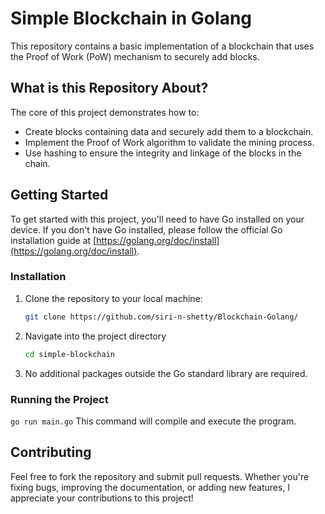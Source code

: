 # Simple Blockchain in Golang

This repository contains a basic implementation of a blockchain that uses the Proof of Work (PoW) mechanism to securely add blocks. 

## What is this Repository About?

The core of this project demonstrates how to:
- Create blocks containing data and securely add them to a blockchain.
- Implement the Proof of Work algorithm to validate the mining process.
- Use hashing to ensure the integrity and linkage of the blocks in the chain.

## Getting Started

To get started with this project, you'll need to have Go installed on your device. 
If you don't have Go installed, please follow the official Go installation guide at [https://golang.org/doc/install](https://golang.org/doc/install).

### Installation

1. Clone the repository to your local machine:
   ```sh
   git clone https://github.com/siri-n-shetty/Blockchain-Golang/
   ```
2. Navigate into the project directory
   ```sh
   cd simple-blockchain
   ```
3. No additional packages outside the Go standard library are required.

### Running the Project

```go run main.go```
This command will compile and execute the program.

## Contributing

Feel free to fork the repository and submit pull requests. 
Whether you're fixing bugs, improving the documentation, or adding new features, I appreciate your contributions to this project!
